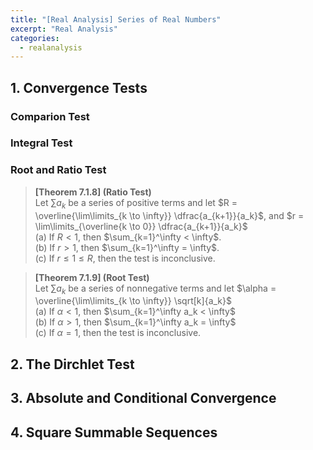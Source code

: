 ```yaml
---
title: "[Real Analysis] Series of Real Numbers"
excerpt: "Real Analysis"
categories:
  - realanalysis
---
```

## 1. Convergence Tests

### Comparion Test

### Integral Test

### Root and Ratio Test

>**[Theorem 7.1.8] (Ratio Test)** \
>Let $\sum a_k$ be a series of positive terms and let $R = \overline{\lim\limits_{k \to \infty}} \dfrac{a_{k+1}}{a_k}$, and $r = \lim\limits_{\overline{k \to 0}} \dfrac{a_{k+1}}{a_k}$ \
>(a) If $R < 1$, then $\sum_{k=1}^\infty < \infty$. \
>(b) If $r > 1$, then $\sum_{k=1}^\infty = \infty$. \
>(c) If $r \leq 1 \leq R$, then the test is inconclusive.

>**[Theorem 7.1.9] (Root Test)** \
>Let $\sum a_k$ be a series of nonnegative terms and let $\alpha = \overline{\lim\limits_{k \to \infty}} \sqrt[k]{a_k}$ \
>(a) If $\alpha < 1$, then $\sum_{k=1}^\infty a_k < \infty$ \
>(b) If $\alpha > 1$, then $\sum_{k=1}^\infty a_k = \infty$ \
>(c) If $\alpha = 1$, then the test is inconclusive.

## 2. The Dirchlet Test

## 3. Absolute and Conditional Convergence

## 4. Square Summable Sequences
